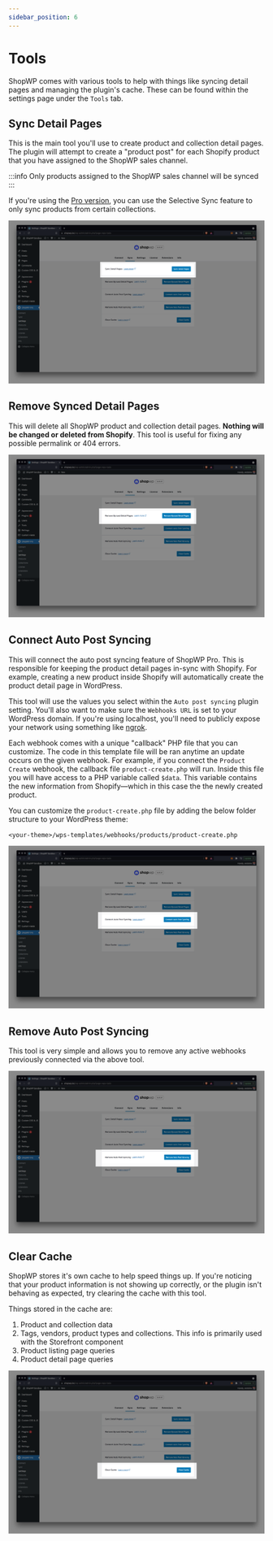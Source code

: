```yaml
---
sidebar_position: 6
---
```


# Tools

ShopWP comes with various tools to help with things like syncing detail pages and managing the plugin's cache. These can be found within the settings page under the `Tools` tab.

## Sync Detail Pages

This is the main tool you'll use to create product and collection detail pages. The plugin will attempt to create a "product post" for each Shopify product that you have assigned to the ShopWP sales channel.

:::info
Only products assigned to the ShopWP sales channel will be synced
:::

If you're using the [Pro version](https://wpshop.io/purchase), you can use the Selective Sync feature to only sync products from certain collections.

![ShopWP Pro Tool 1](./assets/tools/tools-1.png)

## Remove Synced Detail Pages

This will delete all ShopWP product and collection detail pages. **Nothing will be changed or deleted from Shopify**. This tool is useful for fixing any possible permalink or 404 errors.

![ShopWP Pro Tool 2](./assets/tools/tools-2.png)

## Connect Auto Post Syncing

This will connect the auto post syncing feature of ShopWP Pro. This is responsible for keeping the product detail pages in-sync with Shopify. For example, creating a new product inside Shopify will automatically create the product detail page in WordPress.

This tool will use the values you select within the `Auto post syncing` plugin setting. You'll also want to make sure the `Webhooks URL` is set to your WordPress domain. If you're using localhost, you'll need to publicly expose your network using something like [ngrok](https://ngrok.com/).

Each webhook comes with a unique "callback" PHP file that you can customize. The code in this template file will be ran anytime an update occurs on the given webhook. For example, if you connect the `Product Create` webhook, the callback file `product-create.php` will run. Inside this file you will have access to a PHP variable called `$data`. This variable contains the new information from Shopify—which in this case the the newly created product.

You can customize the `product-create.php` file by adding the below folder structure to your WordPress theme:

```
<your-theme>/wps-templates/webhooks/products/product-create.php
```

![ShopWP Pro Tool 3](./assets/tools/tools-3.png)

## Remove Auto Post Syncing

This tool is very simple and allows you to remove any active webhooks previously connected via the above tool.

![ShopWP Pro Tool 4](./assets/tools/tools-4.png)

## Clear Cache

ShopWP stores it's own cache to help speed things up. If you're noticing that your product information is not showing up correctly, or the plugin isn't behaving as expected, try clearing the cache with this tool.

Things stored in the cache are:

1. Product and collection data
2. Tags, vendors, product types and collections. This info is primarily used with the Storefront component
3. Product listing page queries
4. Product detail page queries

![ShopWP Pro Tool 5](./assets/tools/tools-5.png)
